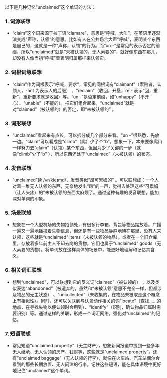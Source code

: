 以下是几种记忆“unclaimed”这个单词的方法：

### 1. 词源联想
 - “claim”这个词来源于拉丁语“clamare”，意思是“呼喊，大叫”，在英语里逐渐演变成“声称，认领”的意思。比如有人在公共场合大声“呼喊”，表明某个东西是自己的，这就是一种“声称，认领”的行为。而“un -”是常见的表示否定的前缀，所以“unclaimed”就是“未被认领的，无人索要的”，就好像东西在那儿，却没有人像当初“呼喊”着表明归属那样来认领它。

### 2. 词根词缀联想
 - “claim”作为词根表示“呼喊，要求”，常见的同根词有“claimant”（索赔者，认领人，-ant 为表示人的后缀） 、“reclaim”（收回，开垦，re - 表示“回，重新”，重新要求就是收回）等。“un -”是否定前缀，如“unhappy”（不开心）、“unable”（不能的）。把它们组合起来，“unclaimed”就是对“claimed”（被认领的）的否定，即“未被认领的” 。

### 3. 词形联想
 - “unclaimed”看起来有点长，可以拆分成几个部分来看。“un -”很熟悉，先放一边。“claim”可以看成是“climb”（爬）少了个“b”，想象一下，本来要像爬山一样努力去“claim”（认领）某个东西，但因为少了关键的一步（就像“climb”少了“b” ），所以东西还处于“unclaimed”（未被认领）的状态。

### 4. 发音联想
 - “unclaimed”读 /ʌnˈkleɪmd/，发音类似“昂可累姆的” 。可以联想成：一个人对着一堆无人认领的东西，无奈地发出“昂”的一声，觉得去处理这些“可累姆（让人头疼）的”未被认领的东西太麻烦了。通过这种有趣的发音联想，能加深对单词的印象。

### 5. 场景联想
 - 想象在一个大型机场的失物招领处，有很多行李箱、背包等物品摆放着。广播一遍又一遍地播报着失物信息，但还是有一些物品静静地待在那里，没有人来认领，这些就是“unclaimed” items（未被认领的物品）。或者在一个旧仓库里，存放着多年前主人不知去向的货物，它们也属于“unclaimed” goods（无人索要的货物）。将单词放在这样具体的场景中，能更好地理解和记忆其含义。

### 6. 相关词汇联想
 - 想到“unclaimed”，可以联想到它的反义词“claimed”（被认领的） ，以及类似表达“abandoned”（被遗弃的，虽然和“未被认领”意思不完全一样，但都涉及物品的无主状态） 、“uncollected”（未收集的，在物品未被取走这个概念上有相似性）。同时，还可以关联到与认领动作相关的词“locate”（查找……的地点，在寻找失物以便认领时会用到）、“identify”（识别，确认物品归属时需要识别）等。通过这样的关联，形成一个词汇网络，强化对“unclaimed”的记忆。

### 7. 短语联想
 - 常见短语“unclaimed property”（无主财产），想象新闻报道中提到一些多年无人继承、无人认领的房产、钱财等，这些就是“unclaimed property”。还有“unclaimed baggage”（无人认领的行李），就像在火车站、汽车站偶尔会看到的那些长期放置、无人问津的行李。记住这些短语，能在具体语境中更好地记住“unclaimed”这个单词。 